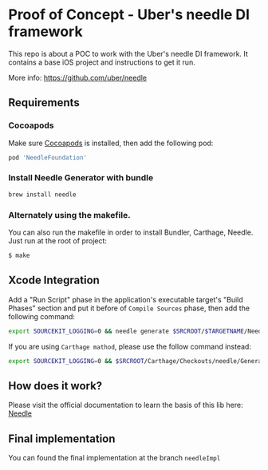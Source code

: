 # Proof of Concept - Uber's needle DI framework

This repo is about a POC to work with the Uber's needle DI framework. It contains a base iOS project and instructions to get it run.

More info: https://github.com/uber/needle

## Requirements


### Cocoapods

Make sure [Cocoapods](https://github.com/CocoaPods) is installed, then add the following pod:

```sh
pod 'NeedleFoundation'
```

### Install Needle Generator with bundle

```sh
brew install needle
```

### Alternately using the makefile.

You can also run the makefile in order to install Bundler, Carthage, Needle.
Just run at the root of project:

```sh
$ make
```

## Xcode Integration


Add a "Run Script" phase in the application's executable target's "Build Phases" section and put it before of `Compile Sources` phase, then add the following command:

```sh
export SOURCEKIT_LOGGING=0 && needle generate $SRCROOT/$TARGETNAME/NeedleGenerated.swift $SRCROOT/$TARGETNAME
```

If you are using `Carthage mathod`, please use the follow command instead:

```sh
export SOURCEKIT_LOGGING=0 && $SRCROOT/Carthage/Checkouts/needle/Generator/bin/needle generate $SRCROOT/$TARGETNAME/NeedleGenerated.swift $SRCROOT/$TARGETNAME
````

## How does it work?


Please visit the official documentation to learn the basis of this lib here: [Needle](https://github.com/uber/needle/blob/master/API.md)

## Final implementation

You can found the final implementation at the branch `needleImpl`
